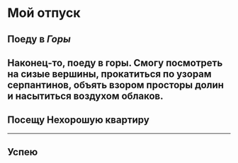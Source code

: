# Мой отпуск

## Поеду в *Горы*
Наконец-то, поеду в горы.
Смогу посмотреть на сизые вершины, прокатиться по узорам серпантинов, объять взором просторы долин и насытиться воздухом облаков.
---
## Посещу **Нехорошую квартиру**

---
## Успею
